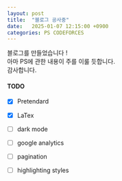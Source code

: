 ```yaml
---
layout: post
title:  "블로그 공사중"
date:   2025-01-07 12:15:00 +0900
categories: PS CODEFORCES
---
```


블로그를 만들었습니다 !   
아마 PS에 관한 내용이 주를 이룰 듯합니다.   
감사합니다.  


#### TODO
- [x] Pretendard
- [x] LaTex
- [ ] dark mode
- [ ] google analytics
- [ ] pagination
- [ ] highlighting styles


